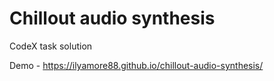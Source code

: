 # Сhillout audio synthesis
CodeX task solution

Demo - https://ilyamore88.github.io/chillout-audio-synthesis/
